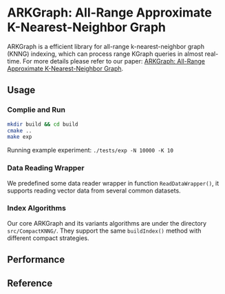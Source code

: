 # ARKGraph: All-Range Approximate K-Nearest-Neighbor Graph

ARKGraph is a efficient library for all-range k-nearest-neighbor graph (KNNG) indexing, which can process range KGraph queries in almost real-time. For more details please refer to our paper: [ARKGraph: All-Range Approximate K-Nearest-Neighbor Graph](https://github.com/rutgers-db/ARKGraph).


## Usage

### Complie and Run

```bash
mkdir build && cd build
cmake ..
make exp
```

Running example experiment: `./tests/exp -N 10000 -K 10`

### Data Reading Wrapper

We predefined some data reader wrapper in function `ReadDataWrapper()`, it supports reading vector data from several common datasets.

### Index Algorithms

Our core ARKGraph and its variants algorithms are under the directory `src/CompactKNNG/`. They support the same `buildIndex()` method with different compact strategies.

## Performance

## Reference
